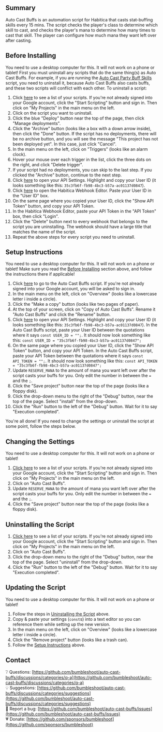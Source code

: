 ## Summary
Auto Cast Buffs is an automation script for Habitica that casts stat-buffing skills every 15 mins. The script checks the player's class to determine which skill to cast, and checks the player's mana to determine how many times to cast that skill. The player can configure how much mana they want left over after casting.

## Before Installing
You need to use a desktop computer for this. It will not work on a phone or tablet! First you must uninstall any scripts that do the same thing(s) as Auto Cast Buffs. For example, if you are running the [Auto Cast Party Buff Skills](https://habitica.fandom.com/wiki/Google_Apps_Script#Auto_Cast_Party_Buff_Skills) script, you need to uninstall it, because Auto Cast Buffs also casts buffs, and these two scripts will conflict with each other. To uninstall a script:
1. Click [here](https://script.google.com/home) to see a list of your scripts. If you're not already signed into your Google account, click the "Start Scripting" button and sign in. Then click on "My Projects" in the main menu on the left.
2. Click on the script you want to uninstall.
3. Click the blue "Deploy" button near the top of the page, then click "Manage deployments".
4. Click the "Archive" button (looks like a box with a down arrow inside), then click the "Done" button. If the script has no deployments, there will be no archive button, and you will see the message "This project has not been deployed yet". In this case, just click "Cancel".
5. In the main menu on the left, click on "Triggers" (looks like an alarm clock).
6. Hover your mouse over each trigger in the list, click the three dots on the right, and click "Delete trigger".
7. If your script had no deployments, you can skip to the last step. If you clicked the "Archive" button, continue to the next step.
8. Click [here](https://habitica.com/user/settings/api) to open your API Settings. Highlight and copy your User ID (it looks something like this: `35c3fb6f-fb98-4bc3-b57a-ac01137d0847`).
9. Click [here](https://robwhitaker.com/habitica-webhook-editor/) to open the Habitica Webhook Editor. Paste your User ID in the "User ID" box.
10. On the same page where you copied your User ID, click the "Show API Token" button, and copy your API Token.
11. In the Habitica Webhook Editor, paste your API Token in the "API Token" box, then click "Login".
12. Click the "Delete" button next to every webhook that belongs to the script you are uninstalling. The webhook should have a large title that matches the name of the script.
13. Repeat the above steps for every script you need to uninstall.

## Setup Instructions
You need to use a desktop computer for this. It will not work on a phone or tablet! Make sure you read the [Before Installing](#before-installing) section above, and follow the instructions there if applicable!
1. Click [here](https://script.google.com/d/1zP3Qb7F0HJyyVCMap_Fj_g_UXUAiGHiAZaytmwl5s-CDJ9i3LVKlZ4jC/edit?usp=sharing) to go to the Auto Cast Buffs script. If you're not already signed into your Google account, you will be asked to sign in.
2. In the main menu on the left, click on "Overview" (looks like a lowercase letter i inside a circle).
3. Click the "Make a copy" button (looks like two pages of paper).
4. At the top of your screen, click on "Copy of Auto Cast Buffs". Rename it "Auto Cast Buffs" and click the "Rename" button.
5. Click [here](https://habitica.com/user/settings/api) to open your API Settings. Highlight and copy your User ID (it looks something like this: `35c3fb6f-fb98-4bc3-b57a-ac01137d0847`). In the Auto Cast Buffs script, paste your User ID between the quotations where it says `const USER_ID = "";`. It should now look something like this: `const USER_ID = "35c3fb6f-fb98-4bc3-b57a-ac01137d0847";`
6. On the same page where you copied your User ID, click the "Show API Token" button, and copy your API Token. In the Auto Cast Buffs script, paste your API Token between the quotations where it says `const API_TOKEN = "";`. It should now look something like this: `const API_TOKEN = "35c3fb6f-fb98-4bc3-b57a-ac01137d0847";`
7. Update `RESERVE_MANA` to the amount of mana you want left over after the script casts your buffs for you. Only edit the number in between the `=` and the `;`.
8. Click the "Save project" button near the top of the page (looks like a floppy disk).
9. Click the drop-down menu to the right of the "Debug" button, near the top of the page. Select "install" from the drop-down.
10. Click the "Run" button to the left of the "Debug" button. Wait for it to say "Execution completed".

You're all done! If you need to change the settings or uninstall the script at some point, follow the steps below.

## Changing the Settings
You need to use a desktop computer for this. It will not work on a phone or tablet!
1. [Click here](https://script.google.com/home) to see a list of your scripts. If you're not already signed into your Google account, click the "Start Scripting" button and sign in.  Then click on "My Projects" in the main menu on the left.
2. Click on "Auto Cast Buffs".
3. Update `RESERVE_MANA` to the amount of mana you want left over after the script casts your buffs for you. Only edit the number in between the `=` and the `;`.
4. Click the "Save project" button near the top of the page (looks like a floppy disk).

## Uninstalling the Script
1. [Click here](https://script.google.com/home) to see a list of your scripts. If you're not already signed into your Google account, click the "Start Scripting" button and sign in.  Then click on "My Projects" in the main menu on the left.
2. Click on "Auto Cast Buffs".
3. Click the drop-down menu to the right of the "Debug" button, near the top of the page. Select "uninstall" from the drop-down.
4. Click the "Run" button to the left of the "Debug" button. Wait for it to say "Execution completed".

## Updating the Script
You need to use a desktop computer for this. It will not work on a phone or tablet!
1. Follow the steps in [Uninstalling the Script](#uninstalling-the-script) above.
2. Copy & paste your settings (`const`s) into a text editor so you can reference them while setting up the new version.
3. In the main menu on the left, click on "Overview" (looks like a lowercase letter i inside a circle).
4. Click the "Remove project" button (looks like a trash can).
5. Follow the [Setup Instructions](#setup-instructions) above.

## Contact
:grey_question: Questions: [https://github.com/bumbleshoot/auto-cast-buffs/discussions/categories/q-a](https://github.com/bumbleshoot/auto-cast-buffs/discussions/categories/q-a)  
:bulb: Suggestions: [https://github.com/bumbleshoot/auto-cast-buffs/discussions/categories/suggestions](https://github.com/bumbleshoot/auto-cast-buffs/discussions/categories/suggestions)  
:lady_beetle: Report a bug: [https://github.com/bumbleshoot/auto-cast-buffs/issues](https://github.com/bumbleshoot/auto-cast-buffs/issues)  
:heartpulse: Donate: [https://github.com/sponsors/bumbleshoot](https://github.com/sponsors/bumbleshoot)
